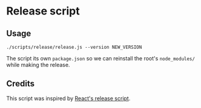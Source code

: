 # Release script

## Usage

```
./scripts/release/release.js --version NEW_VERSION
```

The script its own `package.json` so we can reinstall the root's `node_modules/` while making the release.

## Credits

This script was inspired by [React's release script](https://github.com/facebook/react/tree/001f9ef/scripts/release).
